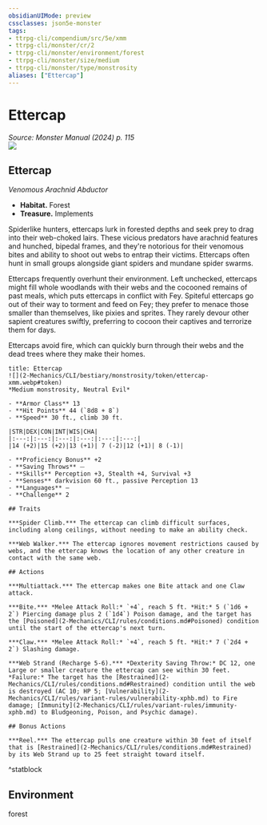 ```yaml
---
obsidianUIMode: preview
cssclasses: json5e-monster
tags:
- ttrpg-cli/compendium/src/5e/xmm
- ttrpg-cli/monster/cr/2
- ttrpg-cli/monster/environment/forest
- ttrpg-cli/monster/size/medium
- ttrpg-cli/monster/type/monstrosity
aliases: ["Ettercap"]
---
```

# Ettercap
*Source: Monster Manual (2024) p. 115*  
![](2-Mechanics/CLI/books/monster-manual-2025/img/ettercap.webp#right)

## Ettercap

*Venomous Arachnid Abductor*

- **Habitat.** Forest  
- **Treasure.** Implements  

Spiderlike hunters, ettercaps lurk in forested depths and seek prey to drag into their web-choked lairs. These vicious predators have arachnid features and hunched, bipedal frames, and they're notorious for their venomous bites and ability to shoot out webs to entrap their victims. Ettercaps often hunt in small groups alongside giant spiders and mundane spider swarms.

Ettercaps frequently overhunt their environment. Left unchecked, ettercaps might fill whole woodlands with their webs and the cocooned remains of past meals, which puts ettercaps in conflict with Fey. Spiteful ettercaps go out of their way to torment and feed on Fey; they prefer to menace those smaller than themselves, like pixies and sprites. They rarely devour other sapient creatures swiftly, preferring to cocoon their captives and terrorize them for days.

Ettercaps avoid fire, which can quickly burn through their webs and the dead trees where they make their homes.

```ad-statblock
title: Ettercap
![](2-Mechanics/CLI/bestiary/monstrosity/token/ettercap-xmm.webp#token)
*Medium monstrosity, Neutral Evil*

- **Armor Class** 13 
- **Hit Points** 44 (`8d8 + 8`) 
- **Speed** 30 ft., climb 30 ft.

|STR|DEX|CON|INT|WIS|CHA|
|:---:|:---:|:---:|:---:|:---:|:---:|
|14 (+2)|15 (+2)|13 (+1)| 7 (-2)|12 (+1)| 8 (-1)|

- **Proficiency Bonus** +2
- **Saving Throws** ⏤
- **Skills** Perception +3, Stealth +4, Survival +3
- **Senses** darkvision 60 ft., passive Perception 13
- **Languages** —
- **Challenge** 2

## Traits

***Spider Climb.*** The ettercap can climb difficult surfaces, including along ceilings, without needing to make an ability check.

***Web Walker.*** The ettercap ignores movement restrictions caused by webs, and the ettercap knows the location of any other creature in contact with the same web.

## Actions

***Multiattack.*** The ettercap makes one Bite attack and one Claw attack.

***Bite.*** *Melee Attack Roll:* `+4`, reach 5 ft. *Hit:* 5 (`1d6 + 2`) Piercing damage plus 2 (`1d4`) Poison damage, and the target has the [Poisoned](2-Mechanics/CLI/rules/conditions.md#Poisoned) condition until the start of the ettercap's next turn.

***Claw.*** *Melee Attack Roll:* `+4`, reach 5 ft. *Hit:* 7 (`2d4 + 2`) Slashing damage.

***Web Strand (Recharge 5-6).*** *Dexterity Saving Throw:* DC 12, one Large or smaller creature the ettercap can see within 30 feet. *Failure:* The target has the [Restrained](2-Mechanics/CLI/rules/conditions.md#Restrained) condition until the web is destroyed (AC 10; HP 5; [Vulnerability](2-Mechanics/CLI/rules/variant-rules/vulnerability-xphb.md) to Fire damage; [Immunity](2-Mechanics/CLI/rules/variant-rules/immunity-xphb.md) to Bludgeoning, Poison, and Psychic damage).

## Bonus Actions

***Reel.*** The ettercap pulls one creature within 30 feet of itself that is [Restrained](2-Mechanics/CLI/rules/conditions.md#Restrained) by its Web Strand up to 25 feet straight toward itself.
```
^statblock

## Environment

forest